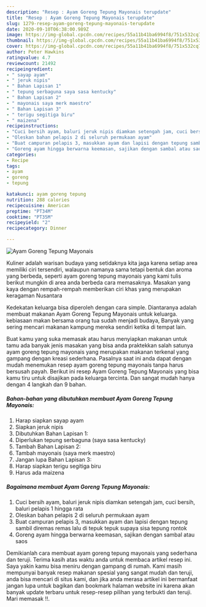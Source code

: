 ```yaml
---
description: "Resep : Ayam Goreng Tepung Mayonais terupdate"
title: "Resep : Ayam Goreng Tepung Mayonais terupdate"
slug: 1279-resep-ayam-goreng-tepung-mayonais-terupdate
date: 2020-09-10T06:38:00.989Z
image: https://img-global.cpcdn.com/recipes/55a11b41ba6994f8/751x532cq70/ayam-goreng-tepung-mayonais-foto-resep-utama.jpg
thumbnail: https://img-global.cpcdn.com/recipes/55a11b41ba6994f8/751x532cq70/ayam-goreng-tepung-mayonais-foto-resep-utama.jpg
cover: https://img-global.cpcdn.com/recipes/55a11b41ba6994f8/751x532cq70/ayam-goreng-tepung-mayonais-foto-resep-utama.jpg
author: Peter Hawkins
ratingvalue: 4.7
reviewcount: 21492
recipeingredient:
- " sayap ayam"
- " jeruk nipis"
- " Bahan Lapisan 1"
- " tepung serbaguna saya sasa kentucky"
- " Bahan Lapisan 2"
- " mayonais saya merk maestro"
- " Bahan Lapisan 3"
- " terigu segitiga biru"
- " maizena"
recipeinstructions:
- "Cuci bersih ayam, baluri jeruk nipis diamkan setengah jam, cuci bersih, baluri pelapis 1 hingga rata"
- "Oleskan bahan pelapis 2 di seluruh permukaan ayam"
- "Buat campuran pelapis 3, masukkan ayam dan lapisi dengan tepung sambil diremas remas lalu di tepuk tepuk supaya sisa tepung rontok"
- "Goreng ayam hingga berwarna keemasan, sajikan dengan sambal atau saos"
categories:
- Recipe
tags:
- ayam
- goreng
- tepung

katakunci: ayam goreng tepung 
nutrition: 288 calories
recipecuisine: American
preptime: "PT34M"
cooktime: "PT35M"
recipeyield: "2"
recipecategory: Dinner

---
```



![Ayam Goreng Tepung Mayonais](https://img-global.cpcdn.com/recipes/55a11b41ba6994f8/751x532cq70/ayam-goreng-tepung-mayonais-foto-resep-utama.jpg)

Kuliner adalah warisan budaya yang setidaknya kita jaga karena setiap area memiliki ciri tersendiri, walaupun namanya sama tetapi bentuk dan aroma yang berbeda, seperti ayam goreng tepung mayonais yang kami tulis berikut mungkin di area anda berbeda cara memasaknya. Masakan yang kaya dengan rempah-rempah memberikan ciri khas yang merupakan keragaman Nusantara



Kedekatan keluarga bisa diperoleh dengan cara simple. Diantaranya adalah membuat makanan Ayam Goreng Tepung Mayonais untuk keluarga. kebiasaan makan bersama orang tua sudah menjadi budaya, Banyak yang sering mencari makanan kampung mereka sendiri ketika di tempat lain.

Buat kamu yang suka memasak atau harus menyiapkan makanan untuk tamu ada banyak jenis masakan yang bisa anda praktekkan salah satunya ayam goreng tepung mayonais yang merupakan makanan terkenal yang gampang dengan kreasi sederhana. Pasalnya saat ini anda dapat dengan mudah menemukan resep ayam goreng tepung mayonais tanpa harus bersusah payah.
Berikut ini resep Ayam Goreng Tepung Mayonais yang bisa kamu tiru untuk disajikan pada keluarga tercinta. Dan sangat mudah hanya dengan 4 langkah dan 9 bahan.


<!--inarticleads1-->

##### Bahan-bahan yang dibutuhkan membuat Ayam Goreng Tepung Mayonais:

1. Harap siapkan  sayap ayam
1. Siapkan  jeruk nipis
1. Dibutuhkan  Bahan Lapisan 1:
1. Diperlukan  tepung serbaguna (saya sasa kentucky)
1. Tambah  Bahan Lapisan 2:
1. Tambah  mayonais (saya merk maestro)
1. Jangan lupa  Bahan Lapisan 3:
1. Harap siapkan  terigu segitiga biru
1. Harus ada  maizena




<!--inarticleads2-->

##### Bagaimana membuat  Ayam Goreng Tepung Mayonais:

1. Cuci bersih ayam, baluri jeruk nipis diamkan setengah jam, cuci bersih, baluri pelapis 1 hingga rata
1. Oleskan bahan pelapis 2 di seluruh permukaan ayam
1. Buat campuran pelapis 3, masukkan ayam dan lapisi dengan tepung sambil diremas remas lalu di tepuk tepuk supaya sisa tepung rontok
1. Goreng ayam hingga berwarna keemasan, sajikan dengan sambal atau saos




Demikianlah cara membuat ayam goreng tepung mayonais yang sederhana dan teruji. Terima kasih atas waktu anda untuk membaca artikel resep ini. Saya yakin kamu bisa meniru dengan gampang di rumah. Kami masih mempunyai banyak resep makanan spesial yang sangat mudah dan teruji, anda bisa mencari di situs kami, dan jika anda merasa artikel ini bermanfaat jangan lupa untuk bagikan dan bookmark halaman website ini karena akan banyak update terbaru untuk resep-resep pilihan yang terbukti dan teruji. Mari memasak !!. 
